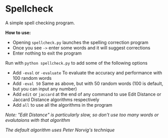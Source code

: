 # Spellcheck
A simple spell checking program.

**How to use:**

- Opening `spellcheck.py` launches the spelling correction program
- Once you see `->` enter some words and it will suggest corrections
- Enter nothing to exit the program

Run with `python spellcheck.py` to add some of the following options

- Add `-eval` or `-evaluate`
    To evaluate the accuracy and performance with 100 random words
- Add `-eval 50`
    Same as above, but with 50 random words (100 is default, but you can input any number)
-  Add `edit` or `jaccard` at the end of any command to use Edit Distance or Jaccard Distance algorithms respectively
-  Add `all` to use all the algorithms in the program

*Note: "Edit Distance" is particularly slow, so don't use too many words or evalutaions with that algorithm*

*The default algorithm uses Peter Norvig's technique*
